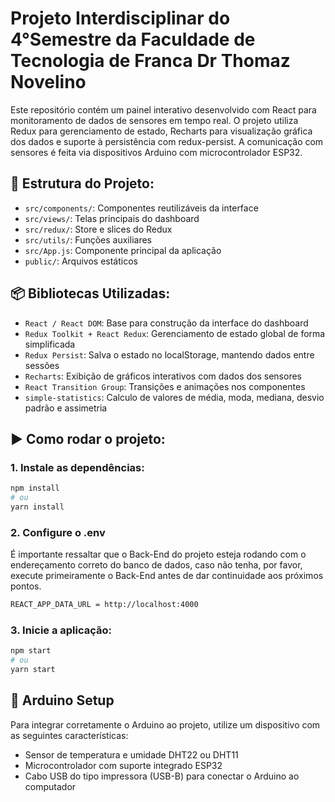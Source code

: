 # Projeto Interdisciplinar do 4°Semestre da Faculdade de Tecnologia de Franca Dr Thomaz Novelino

Este repositório contém um painel interativo desenvolvido com React para monitoramento de dados de sensores em tempo real. O projeto utiliza Redux para gerenciamento de estado, Recharts para visualização gráfica dos dados e suporte à persistência com redux-persist. A comunicação com sensores é feita via dispositivos Arduino com microcontrolador ESP32.

## 📁 Estrutura do Projeto:

- `src/components/`: Componentes reutilizáveis da interface
- `src/views/`: Telas principais do dashboard
- `src/redux/`: Store e slices do Redux
- `src/utils/`: Funções auxiliares
- `src/App.js`: Componente principal da aplicação
- `public/`: Arquivos estáticos

## 📦 Bibliotecas Utilizadas:

- `React / React DOM`: Base para construção da interface do dashboard
- `Redux Toolkit + React Redux`: Gerenciamento de estado global de forma simplificada
- `Redux Persist`: Salva o estado no localStorage, mantendo dados entre sessões
- `Recharts`: Exibição de gráficos interativos com dados dos sensores
- `React Transition Group`: Transições e animações nos componentes
- `simple-statistics`: Calculo de valores de média, moda, mediana, desvio padrão e assimetria

## ▶️ Como rodar o projeto:

### 1. Instale as dependências:

```bash
npm install
# ou
yarn install
```
### 2. Configure o .env

É importante ressaltar que o Back-End do projeto esteja rodando com o endereçamento correto do banco de dados, caso não tenha, por favor, execute primeiramente o Back-End antes de dar continuidade aos próximos pontos.

```bash
REACT_APP_DATA_URL = http://localhost:4000

```
### 3. Inicie a aplicação:

```bash
npm start
# ou
yarn start
```
## 🔌 Arduino Setup
Para integrar corretamente o Arduino ao projeto, utilize um dispositivo com as seguintes características:

- Sensor de temperatura e umidade DHT22 ou DHT11
- Microcontrolador com suporte integrado ESP32
- Cabo USB do tipo impressora (USB-B) para conectar o Arduino ao computador
